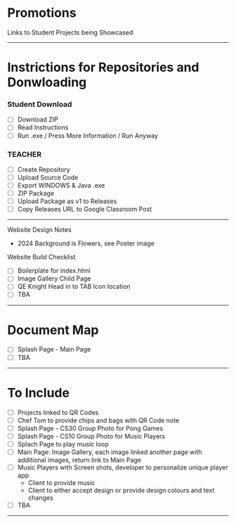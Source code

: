 # Promotions
Links to Student Projects being Showcased

---

# Instrictions for Repositories and Donwloading

### Student Download
- [ ] Download ZIP
- [ ] Read Instructions
- [ ] Run .exe / Press More Information / Run Anyway

### TEACHER
- [ ] Create Repository
- [ ] Upload Source Code
- [ ] Export WINDOWS & Java .exe
- [ ] ZIP Package
- [ ] Upload Package as v1 to Releases
- [ ] Copy Releases URL to Google Classroom Post

---

Website Design Notes
- 2024 Background is Flowers, see Poster image

Website Build Checklist
- [ ] Boilerplate for index.html
- [ ] Image Gallery Child Page
- [ ] QE Knight Head in to TAB Icon location
- [ ] TBA

---

# Document Map
- [ ] Splash Page - Main Page
- [ ] TBA

---

# To Include
- [ ] Projects linked to QR Codes
- [ ] Chef Tom to provide chips and bags with QR Code note
- [ ] Splash Page - CS30 Group Photo for Pong Games
- [ ] Splash Page - CS10 Group Photo for Music Players
- [ ] Splach Page to play music loop
- [ ] Main Page: Image Gallery, each image linked another page with additional images, return link to Main Page
- [ ] Music Players with Screen shots, developer to personalize unique player app
  - Client to provide music
  - Client to either accept design or provide design colours and text changes
- [ ] TBA

---
